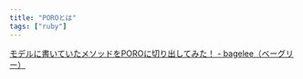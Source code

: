 ```yaml
---
title: "POROとは"
tags: ["ruby"]
---
```


[モデルに書いていたメソッドをPOROに切り出してみた！ - bagelee（ベーグリー）](https://bagelee.com/programming/poro/)